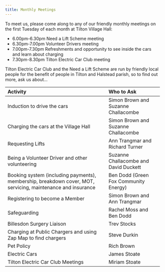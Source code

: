 ```yaml
---
title: Monthly Meetings
---
```


To meet us, please come along to any of our friendly monthly meetings on the first Tuesday of each month at Tilton Village Hall:

* 6.00pm-6.30pm Need a Lift Scheme meeting
* 6.30pm-7.00pm Volunteer Drivers meeting
* 7.00pm-7.30pm Refreshments and opportunity to see inside the cars and learn about charging
* 7.30pm-8.30pm Tilton Electric Car Club meeting

Tilton Electric Car Club and the Need a Lift Scheme are run by friendly local people for the benefit of people in Tilton and Halstead parish, so to find out more, ask us about…

|           Activity                                                                                          |             Who to Ask                | 
|            :----                                                                                            |               :----                   |
| Induction to drive the cars                                                                                 | Simon Brown and Suzanne Challacombe   |
| Charging the cars at the Village Hall                                                                       | Simon Brown and Suzanne Challacombe   |
| Requesting Lifts                                                                                            | Ann Trangmar and Richard Turner       |
| Being a Volunteer Driver and other volunteering                                                             | Suzanne Challacombe and David Duckett |
| Booking system (including payments), membership, breakdown cover, MOT, servicing, maintenance and insurance | Ben Dodd (Green Fox Community Energy) |
| Registering to become a Member                                                                              | Simon Brown and Ann Trangmar          |
| Safeguarding                                                                                                | Rachel Moss and Ben Dodd              |
| Billesdon Surgery Liaison                                                                                   | Trev Stocks                           |
| Charging at Public Chargers and using Zap Map to find chargers                                              | Steve Durkin                          |
| Pet Policy                                                                                                  | Rich Brown                            |
| Electric Cars                                                                                               | James Stoate                          |
| Tilton Electric Car Club Meetings                                                                           | Miriam Stoate                         |
